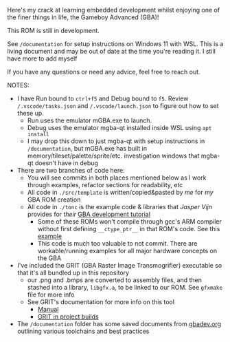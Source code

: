 Here's my crack at learning embedded development whilst enjoying one of the finer things in life, the Gameboy Advanced (GBA)!

This ROM is still in development.

See `/documentation` for setup instructions on Windows 11 with WSL. This is a living document and may be out of date at the time you're reading it. I still have more to add myself

If you have any questions or need any advice, feel free to reach out.

NOTES:
* I have Run bound to `ctrl+f5` and Debug bound to `f5`. Review `/.vscode/tasks.json` and `/.vscode/launch.json` to figure out how to set these up.
    * Run uses the emulator mGBA.exe to launch.
    * Debug uses the emulator mgba-qt installed inside WSL using `apt install`
    * I may drop this down to just mgba-qt with setup instructions in `/documentation`, but mGBA.exe has built in memory/tileset/palette/sprite/etc. investigation windows that mgba-qt doesn't have in debug
* There are two branches of code here:
    * You will see commits in both places mentioned below as I work through examples, refactor sections for readability, etc
    * All code in `./src/template` is written/copied&pasted by _me_ for _my_ GBA ROM creation
    * All code in `./tonc` is the example code & libraries that _Jasper Vijn_ provides for _their_ [GBA development tutorial](http://coranac.com/tonc/text/toc.htm)
        * Some of these ROMs won't compile through gcc's ARM compiler without first defining `__ctype_ptr__` in that ROM's code. See this [example](https://github.com/abullard/gba_study/blob/main/tonc/code/ext/bld_demo/bld_demo.c#L15-L16)
        * This code is much too valuable to not commit. There are workable/running examples for all major hardware concepts on the GBA
* I've included the GRIT (GBA Raster Image Transmogrifier) executable so that it's all bundled up in this repository
    * our .png and .bmps are converted to assembly files, and then stashed into a library, `libgfx.a`, to be linked to our ROM. See `gfxmake` file for more info
    * See GRIT's documentation for more info on this tool
        * [Manual](https://www.coranac.com/man/grit/html/grit.htm)
        * [GRIT in project builds](https://www.coranac.com/man/grit/html/gritmake.htm)
* The `/documentation` folder has some saved documents from [gbadev.org](https://gbadev.org/docs.php) outlining various toolchains and best practices